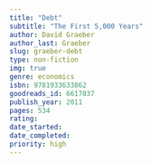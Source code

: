 ```yaml
---
title: "Debt"
subtitle: "The First 5,000 Years"
author: David Graeber
author_last: Graeber
slug: graeber-debt
type: non-fiction
img: true
genre: economics
isbn: 9781933633862
goodreads_id: 6617037
publish_year: 2011
pages: 534
rating: 
date_started:
date_completed:
priority: high
---
```

